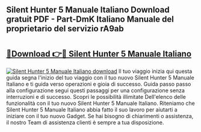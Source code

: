 ## Silent Hunter 5 Manuale Italiano Download gratuit PDF - Part-DmK Italiano Manuale del proprietario del servizio rA9ab

# <h2><a href="http://df9ci11.blite.top/?on=Silent+Hunter+5+Manuale+Italiano">🔗Download 👉🔴 Silent Hunter 5 Manuale Italiano</a></h2>

[![Silent Hunter 5 Manuale Italiano download](https://i.imgur.com/lujVjoI.png)](http://df9ci11.blite.top/?on=Silent+Hunter+5+Manuale+Italiano)
Il tuo viaggio inizia qui questa guida segna l'inizio del tuo viaggio con il tuo nuovo Silent Hunter 5 Manuale Italiano e ti guida verso operazioni e gioia di successo. Guida passo passo alla configurazione segui questi passaggi per una configurazione senza interruzioni e di successo. Scopri le possibilità illimitate Dell'elenco delle funzionalità con il tuo nuovo Silent Hunter 5 Manuale Italiano. Riteniamo che Silent Hunter 5 Manuale Italiano abbia fatto il suo lavoro per aiutarti a iniziare con il tuo nuovo Gadget. Se hai bisogno di chiarimenti o assistenza, il nostro Team di assistenza clienti è sempre a tua disposizione.
